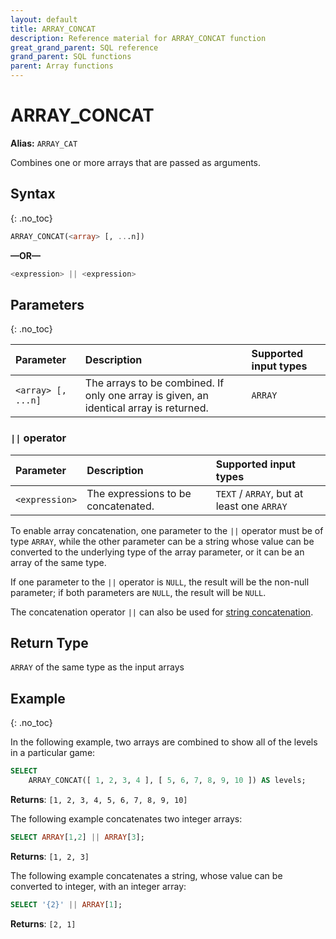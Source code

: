 ```yaml
---
layout: default
title: ARRAY_CONCAT
description: Reference material for ARRAY_CONCAT function
great_grand_parent: SQL reference
grand_parent: SQL functions
parent: Array functions
---
```


# ARRAY\_CONCAT
**Alias:** `ARRAY_CAT`

Combines one or more arrays that are passed as arguments.

## Syntax
{: .no_toc}

```sql
ARRAY_CONCAT(<array> [, ...n])
```
**&mdash;OR&mdash;**

```sql
<expression> || <expression>
```

## Parameters 
{: .no_toc} 

| Parameter        | Description                                                                            | Supported input types |
| :---------------- | :-------------------------------------------------------------------------------------- | :----------|
| `<array> [, ...n]` | The arrays to be combined. If only one array is given, an identical array is returned. | `ARRAY`  |


### `||` operator

| Parameter | Description                         |Supported input types |
| :--------- | :----------------------------------- | :---------------------|
| `<expression>` | The expressions to be concatenated. | `TEXT` / `ARRAY`, but at least one `ARRAY` |


To enable array concatenation, one parameter to the `||` operator must be of type `ARRAY`, while the other parameter can be a string whose value can be converted to the underlying type of the array parameter, or it can be an array of the same type. 

If one parameter to the `||` operator is `NULL`, the result will be the non-null parameter; if both parameters are `NULL`, the result will be `NULL`.

The concatenation operator `||` can also be used for [string concatenation](../string/concat.md).


## Return Type
`ARRAY` of the same type as the input arrays 

## Example
{: .no_toc}

In the following example, two arrays are combined to show all of the levels in a particular game: 

```sql
SELECT
    ARRAY_CONCAT([ 1, 2, 3, 4 ], [ 5, 6, 7, 8, 9, 10 ]) AS levels;
```

**Returns**: `[1, 2, 3, 4, 5, 6, 7, 8, 9, 10]`

The following example concatenates two integer arrays:

```sql
SELECT ARRAY[1,2] || ARRAY[3];
```
**Returns**: `[1, 2, 3]`

The following example concatenates a string, whose value can be converted to integer, with an integer array:

```sql
SELECT '{2}' || ARRAY[1];
```

**Returns**: `[2, 1]`